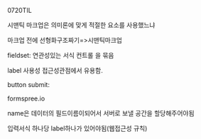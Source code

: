 0720TIL



시맨틱 마크업은 의미론에 맞게 적절한 요소를 사용했느냐

마크업 전에 선형화구조짜기=>시맨틱마크업

fieldset: 연관성있는 서식 컨트롤 을 묶음

label 사용성 접근성관점에서 유용함.

button submit:

formspree.io

name은 데이터의 필드이름이되어서 서버로 보낼 공간을 할당해주어야됨

입력서식 하나당 label하나가 있어야됨(웹접근성 규칙)

